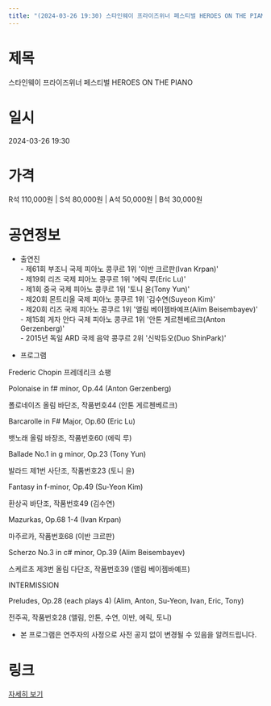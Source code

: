 ```yaml
---
title: "(2024-03-26 19:30) 스타인웨이 프라이즈위너 페스티벌 HEROES ON THE PIANO"
---
```


# 제목
스타인웨이 프라이즈위너 페스티벌 HEROES ON THE PIANO

# 일시
2024-03-26 19:30

# 가격
R석 110,000원 | S석 80,000원 | A석 50,000원 | B석 30,000원 

# 공연정보
* 출연진     
\- 제61회 부조니 국제 피아노 콩쿠르 1위 '이반 크르판(Ivan Krpan)'    
\- 제19회 리즈 국제 피아노 콩쿠르 1위 '에릭 루(Eric Lu)'    
\- 제1회 중국 국제 피아노 콩쿠르 1위 '토니 윤(Tony Yun)'    
\- 제20회 몬트리올 국제 피아노 콩쿠르 1위 '김수연(Suyeon Kim)'    
\- 제20회 리즈 국제 피아노 콩쿠르 1위 '앨림 베이젬바예프(Alim Beisembayev)'    
\- 제15회 게자 안다 국제 피아노 콩쿠르 1위 '안톤 게르첸베르크(Anton Gerzenberg)'    
\- 2015년 독일 ARD 국제 음악 콩쿠르 2위 '신박듀오(Duo ShinPark)'    
    
    
* 프로그램   
  
Frederic Chopin 프레데리크 쇼팽  
  
    
  
Polonaise in f# minor, Op.44 (Anton Gerzenberg)  
  
폴로네이즈 올림 바단조, 작품번호44 (안톤 게르첸베르크)  
  
    
  
Barcarolle in F# Major, Op.60 (Eric Lu)  
  
뱃노래 올림 바장조, 작품번호60 (에릭 루)  
  
    
  
Ballade No.1 in g minor, Op.23 (Tony Yun)  
  
발라드 제1번 사단조, 작품번호23 (토니 윤)  
  
    
  
Fantasy in f-minor, Op.49 (Su-Yeon Kim)  
  
환상곡 바단조, 작품번호49 (김수연)  
  
    
  
Mazurkas, Op.68 1-4 (Ivan Krpan)  
  
마주르카, 작품번호68 (이반 크르판)  
  
    
  
Scherzo No.3 in c# minor, Op.39 (Alim Beisembayev)  
  
스케르초 제3번 올림 다단조, 작품번호39 (앨림 베이젬바예프)  
  
    
  
INTERMISSION  
  
    
  
Preludes, Op.28 (each plays 4) (Alim, Anton, Su-Yeon, Ivan, Eric, Tony)  
  
전주곡, 작품번호28 (앨림, 안톤, 수연, 이반, 에릭, 토니)  
  
    
* 본 프로그램은 연주자의 사정으로 사전 공지 없이 변경될 수 있음을 알려드립니다.   
  
    
  


# 링크
[자세히 보기](https://www.sac.or.kr/site/main/show/show_view?SN=60806 "https://www.sac.or.kr/site/main/show/show_view?SN=60806")
